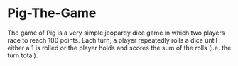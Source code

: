 # Pig-The-Game
The game of Pig is a very simple jeopardy dice game in which two players race to reach 100 points. 
Each turn, a player repeatedly rolls a dice until either a 1 is rolled or the player holds and scores the sum of the rolls (i.e. the turn total).
